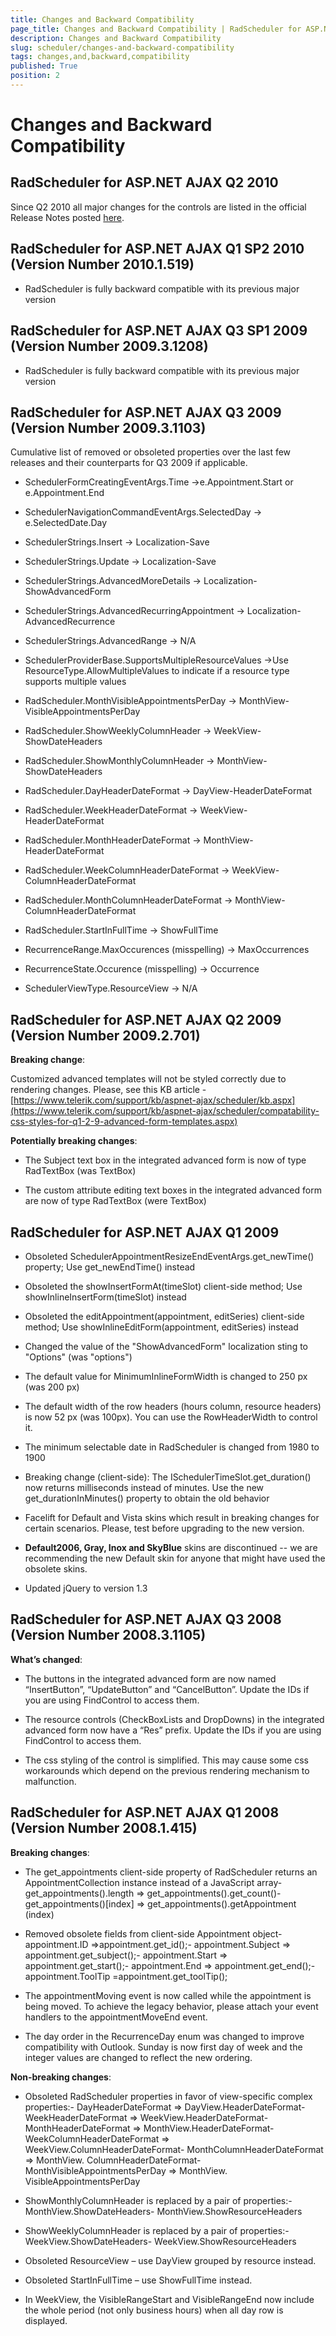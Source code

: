 ```yaml
---
title: Changes and Backward Compatibility
page_title: Changes and Backward Compatibility | RadScheduler for ASP.NET AJAX Documentation
description: Changes and Backward Compatibility
slug: scheduler/changes-and-backward-compatibility
tags: changes,and,backward,compatibility
published: True
position: 2
---
```


# Changes and Backward Compatibility



## RadScheduler for ASP.NET AJAX Q2 2010

Since Q2 2010 all major changes for the controls are listed in the official Release Notes posted [here](https://www.telerik.com/products/aspnet-ajax/whats-new/release-history.aspx).

## RadScheduler for ASP.NET AJAX Q1 SP2 2010 (Version Number 2010.1.519)

* RadScheduler is fully backward compatible with its previous major version

## RadScheduler for ASP.NET AJAX Q3 SP1 2009 (Version Number 2009.3.1208)

* RadScheduler is fully backward compatible with its previous major version

## RadScheduler for ASP.NET AJAX Q3 2009 (Version Number 2009.3.1103)

Cumulative list of removed or obsoleted properties over the last few releases and their counterparts for Q3 2009 if applicable.

* SchedulerFormCreatingEventArgs.Time ->e.Appointment.Start or e.Appointment.End

* SchedulerNavigationCommandEventArgs.SelectedDay -> e.SelectedDate.Day

* SchedulerStrings.Insert -> Localization-Save

* SchedulerStrings.Update -> Localization-Save

* SchedulerStrings.AdvancedMoreDetails -> Localization-ShowAdvancedForm

* SchedulerStrings.AdvancedRecurringAppointment -> Localization-AdvancedRecurrence

* SchedulerStrings.AdvancedRange -> N/A

* SchedulerProviderBase.SupportsMultipleResourceValues ->Use ResourceType.AllowMultipleValues to indicate if a resource type supports multiple values

* RadScheduler.MonthVisibleAppointmentsPerDay -> MonthView-VisibleAppointmentsPerDay

* RadScheduler.ShowWeeklyColumnHeader -> WeekView-ShowDateHeaders

* RadScheduler.ShowMonthlyColumnHeader -> MonthView-ShowDateHeaders

* RadScheduler.DayHeaderDateFormat -> DayView-HeaderDateFormat

* RadScheduler.WeekHeaderDateFormat -> WeekView-HeaderDateFormat

* RadScheduler.MonthHeaderDateFormat -> MonthView-HeaderDateFormat

* RadScheduler.WeekColumnHeaderDateFormat -> WeekView-ColumnHeaderDateFormat

* RadScheduler.MonthColumnHeaderDateFormat -> MonthView-ColumnHeaderDateFormat

* RadScheduler.StartInFullTime -> ShowFullTime

* RecurrenceRange.MaxOccurences (misspelling) -> MaxOccurrences

* RecurrenceState.Occurence (misspelling) -> Occurrence

* SchedulerViewType.ResourceView -> N/A



## RadScheduler for ASP.NET AJAX Q2 2009 (Version Number 2009.2.701)

**Breaking change**:

Customized advanced templates will not be styled correctly due to rendering changes. Please, see this KB article - [https://www.telerik.com/support/kb/aspnet-ajax/scheduler/kb.aspx](https://www.telerik.com/support/kb/aspnet-ajax/scheduler/compatability-css-styles-for-q1-2-9-advanced-form-templates.aspx)

**Potentially breaking changes**:

* The Subject text box in the integrated advanced form is now of type RadTextBox (was TextBox)

* The custom attribute editing text boxes in the integrated advanced form are now of type RadTextBox (were TextBox)

## RadScheduler for ASP.NET AJAX Q1 2009

* Obsoleted SchedulerAppointmentResizeEndEventArgs.get_newTime() property; Use get_newEndTime() instead

* Obsoleted the showInsertFormAt(timeSlot) client-side method; Use showInlineInsertForm(timeSlot) instead

* Obsoleted the editAppointment(appointment, editSeries) client-side method; Use showInlineEditForm(appointment, editSeries) instead

* Changed the value of the "ShowAdvancedForm" localization sting to "Options" (was "options")

* The default value for MinimumInlineFormWidth is changed to 250 px (was 200 px)

* The default width of the row headers (hours column, resource headers) is now 52 px (was 100px). You can use the RowHeaderWidth to control it.

* The minimum selectable date in RadScheduler is changed from 1980 to 1900

* Breaking change (client-side): The ISchedulerTimeSlot.get_duration() now returns milliseconds instead of minutes. Use the new get_durationInMinutes() property to obtain the old behavior

* Facelift for Default and Vista skins which result in breaking changes for certain scenarios. Please, test before upgrading to the new version.

* **Default2006, Gray, Inox and SkyBlue** skins are discontinued -- we are recommending the new Default skin for anyone that might have used the obsolete skins.

* Updated jQuery to version 1.3

## RadScheduler for ASP.NET AJAX Q3 2008 (Version Number 2008.3.1105)

**What’s changed**:

* The buttons in the integrated advanced form are now named “InsertButton”, “UpdateButton” and “CancelButton”. Update the IDs if you are using FindControl to access them.

* The resource controls (CheckBoxLists and DropDowns) in the integrated advanced form now have a “Res” prefix. Update the IDs if you are using FindControl to access them.

* The css styling of the control is simplified. This may cause some css workarounds which depend on the previous rendering mechanism to malfunction.



## RadScheduler for ASP.NET AJAX Q1 2008 (Version Number 2008.1.415)

**Breaking changes**:

* The get_appointments client-side property of RadScheduler returns an AppointmentCollection instance instead of a JavaScript array- get_appointments().length => get_appointments().get_count()- get_appointments()[index] => get_appointments().getAppointment (index)

* Removed obsolete fields from client-side Appointment object- appointment.ID =>appointment.get_id();- appointment.Subject => appointment.get_subject();- appointment.Start => appointment.get_start();- appointment.End => appointment.get_end();- appointment.ToolTip =appointment.get_toolTip();

* The appointmentMoving event is now called while the appointment is being moved. To achieve the legacy behavior, please attach your event handlers to the appointmentMoveEnd event.

* The day order in the RecurrenceDay enum was changed to improve compatibility with Outlook. Sunday is now first day of week and the integer values are changed to reflect the new ordering.

**Non-breaking changes**:

* Obsoleted RadScheduler properties in favor of view-specific complex properties:- DayHeaderDateFormat => DayView.HeaderDateFormat- WeekHeaderDateFormat => WeekView.HeaderDateFormat- MonthHeaderDateFormat => MonthView.HeaderDateFormat- WeekColumnHeaderDateFormat => WeekView.ColumnHeaderDateFormat- MonthColumnHeaderDateFormat => MonthView. ColumnHeaderDateFormat- MonthVisibleAppointmentsPerDay => MonthView. VisibleAppointmentsPerDay

* ShowMonthlyColumnHeader is replaced by a pair of properties:- MonthView.ShowDateHeaders- MonthView.ShowResourceHeaders

* ShowWeeklyColumnHeader is replaced by a pair of properties:- WeekView.ShowDateHeaders- WeekView.ShowResourceHeaders

* Obsoleted ResourceView – use DayView grouped by resource instead.

* Obsoleted StartInFullTime – use ShowFullTime instead.

* In WeekView, the VisibleRangeStart and VisibleRangeEnd now include the whole period (not only business hours) when all day row is displayed.


